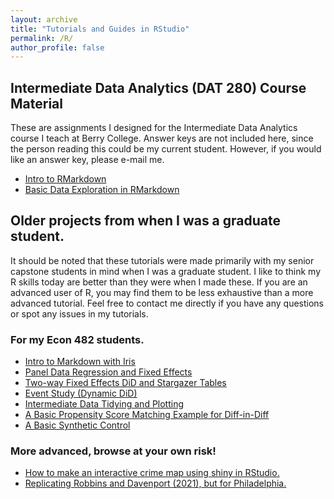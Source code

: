 ```yaml
---
layout: archive
title: "Tutorials and Guides in RStudio"
permalink: /R/
author_profile: false
---
```


## Intermediate Data Analytics (DAT 280) Course Material

These are assignments I designed for the Intermediate Data Analytics course I teach at Berry College. Answer keys are not included here, since the person reading this could be my current student. However, if you would like an answer key, please e-mail me.

* [Intro to RMarkdown](/files/Intro.pdf/)
* [Basic Data Exploration in RMarkdown](/files/Iris.pdf/)



## Older projects from when I was a graduate student.

It should be noted that these tutorials were made primarily with my senior capstone students in mind when I was a graduate student. I like to think my R skills today are better than they were when I made these. If you are an advanced user of R, you may find them to be less exhaustive than a more advanced tutorial. Feel free to contact me directly if you have any questions or spot any issues in my tutorials. 

### For my Econ 482 students.

* [Intro to Markdown with Iris](https://alexmarsella.github.io/R/iris/)
* [Panel Data Regression and Fixed Effects](https://alexmarsella.github.io/R/panel_tutorial/)
* [Two-way Fixed Effects DiD and Stargazer Tables](https://alexmarsella.github.io/R/felm_stargazer/) 
* [Event Study (Dynamic DiD)](https://alexmarsella.github.io/R/eventstudy/)
* [Intermediate Data Tidying and Plotting](https://alexmarsella.github.io/R/phillyDA/) 
* [A Basic Propensity Score Matching Example for Diff-in-Diff](https://alexmarsella.github.io/R/psm_did/) 
* [A Basic Synthetic Control](https://alexmarsella.github.io/R/synth/) 

### More advanced, browse at your own risk!

* [How to make an interactive crime map using shiny in RStudio.](https://alexmarsella.github.io/R/shinymaptutorial/) 
* [Replicating Robbins and Davenport (2021), but for Philadelphia.](https://alexmarsella.github.io/R/microsynth/) 


